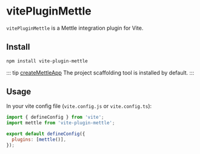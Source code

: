 # vitePluginMettle

`vitePluginMettle` is a Mettle integration plugin for Vite.

## Install

```bash
npm install vite-plugin-mettle
```

::: tip
[createMettleApp](/tool/createMettleApp/) The project scaffolding tool is installed by default.
:::

## Usage

In your vite config file (`vite.config.js` or `vite.config.ts`):

```js
import { defineConfig } from 'vite';
import mettle from 'vite-plugin-mettle';

export default defineConfig({
  plugins: [mettle()],
});
```
